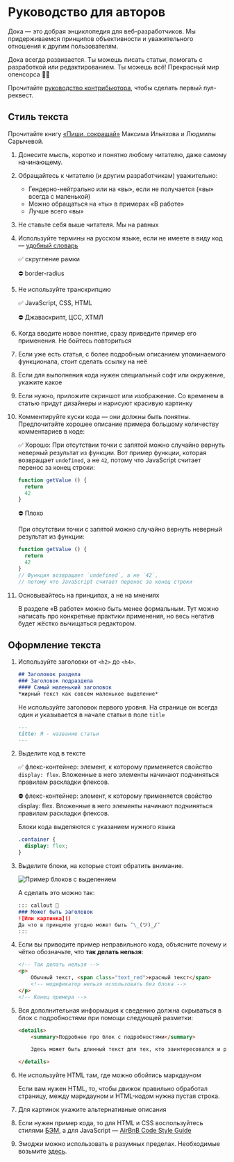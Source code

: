 # Руководство для авторов

Дока — это добрая энциклопедия для веб-разработчиков. Мы придерживаемся принципов объективности и уважительного отношения к другим пользователям.

Дока всегда развивается. Ты можешь писать статьи, помогать с разработкой или редактированием. Ты можешь всё! Прекрасный мир опенсорса 🧚‍♀️

Прочитайте [руководство контрибьютора](https://github.com/Y-Doka/y-doka.site/blob/master/CONTRIBUTING.md), чтобы сделать первый пул-реквест.

## Стиль текста

Прочитайте книгу [«Пиши, сокращай»](https://book.glvrd.ru/) Максима Ильяхова и Людмилы Сарычевой.

1. Донесите мысль, коротко и понятно любому читателю, даже самому начинающему.
2. Обращайтесь к читателю (и другим разработчикам) уважительно:

    - Гендерно-нейтрально или на «вы», если не получается («вы» всегда с маленькой)
    - Можно обращаться на «ты» в примерах «В работе»
    - Лучше всего «вы»

3. Не ставьте себя выше читателя. Мы на равных
4. Используйте термины на русском языке, если не имеете в виду код — [удобный словарь](https://github.com/web-standards-ru/dictionary/blob/master/dictionary.md)

    ✅ скругление рамки

    ⛔ border-radius

5. Не используйте транскрипцию

    ✅ JavaScript, CSS, HTML

    ⛔ Джаваскрипт, ЦСС, ХТМЛ <!-- yaspeller ignore -->

6. Когда вводите новое понятие, сразу приведите пример его применения. Не бойтесь повториться
7. Если уже есть статья, с более подробным описанием упоминаемого функционала, стоит сделать ссылку на неё
8. Если для выполнения кода нужен специальный софт или окружение, укажите какое
9. Если нужно, приложите скриншот или изображение. Со временем в статью придут дизайнеры и нарисуют красивую картинку
10. Комментируйте куски кода — они должны быть понятны. Предпочитайте хорошее описание примера большому количеству комментариев в коде:

    ✅ Хорошо:
    При отсутствии точки с запятой можно случайно вернуть неверный результат из функции. Вот пример функции, которая возвращает `undefined`, а не `42`, потому что JavaScript считает перенос за конец строки:

    ```js
    function getValue () {
      return
      42
    }
    ```

    ⛔ Плохо

    При отсутствии точки с запятой можно случайно вернуть неверный результат из функции:

    ```js
    function getValue () {
      return
      42
    }
    // Функция возвращает `undefined`, а не `42`,
    // потому что JavaScript считает перенос за конец строки
    ```

11. Основывайтесь на принципах, а не на мнениях

    В разделе «В работе» можно быть менее формальным. Тут можно написать про конкретные практики применения, но весь негатив будет жёстко вычищаться редактором.

## Оформление текста

1. Используйте заголовки от `<h2>` до `<h4>`.

    ```markdown
    ## Заголовок раздела
    ### Заголовок подраздела
    #### Самый маленький заголовок
    *жирный текст как совсем маленькое выделение*
    ```

    Не используйте заголовок первого уровня. На странице он всегда один и указывается в начале статьи в поле `title`

    ```markdown
    ---
    title: Я - название статьи
    ---
    ```

2. Выделите код в тексте

    ✅ флекс-контейнер: элемент, к которому применяется свойство `display: flex`. Вложенные в него элементы начинают подчиняться правилам раскладки флексов.

    ⛔ флекс-контейнер: элемент, к которому применяется свойство display: flex. Вложенные в него элементы начинают подчиняться правилам раскладки флексов.

    Блоки кода выделяются с указанием нужного языка

    ```css
    .container {
      display: flex;
    }
    ```

3. Выделите блоки, на которые стоит обратить внимание.

    ![Пример блоков с выделением](./src/assets/images/docs/writing/callouts.png)

    А сделать это можно так:

    ```markdown
    ::: callout 💩
    ### Может быть заголовок
    ![Или картинка]()
    Да что в принципе угодно может быть ¯\_(ツ)_/¯
    :::
    ```

4. Если вы приводите пример неправильного кода, объясните почему и чётко обозначьте, что **так делать нельзя**:

    ```html
    <!-- Так делать нельзя -->
    <p>
        Обычный текст, <span class="text_red">красный текст</span>
        <!-- модификатор нельзя использовать без блока -->
    </p>
    <!-- Конец примера -->
    ```

5. Вся дополнительная информация к сведению должна скрываться в блок с подробностями при помощи следующей разметки:

    ```html
    <details>
        <summary>Подробнее про блок с подробностями</summary>

        Здесь может быть длинный текст для тех, кто заинтересовался и раскрыл блок.

    </details>
    ```

6. Не используйте HTML там, где можно обойтись маркдауном

    Если вам нужен HTML, то, чтобы движок правильно обработал страницу, между маркдауном и HTML-кодом нужна пустая строка.

7. Для картинок укажите альтернативные описания
8. Если нужен пример кода, то для HTML и CSS воспользуйтесь стилями [БЭМ](https://ru.bem.info/), а для JavaScript — [AirBnB Code Style Guide](https://github.com/airbnb/javascript)
9. Эмоджи можно использовать в разумных пределах. Необходимые возьмите [здесь](https://ru.piliapp.com/emoji/list/).
